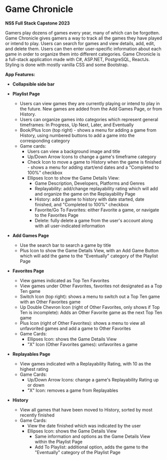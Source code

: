 # Game Chronicle
**NSS Full Stack Capstone 2023**

Gamers play dozens of games every year, many of which can be forgotten. Game Chronicle gives gamers a way to track all the games they have played or intend to play. Users can search for games and view details, add, edit, and delete them. Users can then enter user-specific information about each game in order to organize them into different categories. Game Chronicle is a full-stack application made with C#, ASP.NET, PostgreSQL, ReactJs. Styling is done with mostly vanilla CSS and some Bootstrap.

**App Features:** 

- **Collapsible side bar**

- **Playlist Page**
    - Users can view games they are currently playing or intend to play in the future. New games are added from the Add Games Page, or from History.
    - Users can organize games into categories which represent general timeframes: In Progress, Up Next, Later, and Eventually
    - Book/Plus Icon (top right) - shows a menu for adding a game from History, using numbered buttons to add a game into the corresponding category
    - Game cards:
        - Users can view a background image and title
        - Up/Down Arrow Icons to change a game's timeframe category
        - Check Icon to move a game to History when the game is finished - shows a menu for adding start/end dates and a "Completed to 100%" checkbox
        - Ellipses Icon to show the Game Details View:
            - Game Description, Developers, Platforms and Genres 
            - Replayability: add/change replayability rating which will add and organize the game on the Replayability Page
            - History: add a game to history with date started, date finished, and "Completed to 100%" checkbox
            - Favorite/Go To Favorites: either Favorite a game, or navigate to the Favorites Page
            - Delete: fully delete a game from the user's account along with all user-indicated information

- **Add Games Page**
    - Use the search bar to search a game by title
    - Plus Icon to show the Game Details View, with an Add Game Button which will add the game to the "Eventually" category of the Playlist Page

- **Favorites Page**
    - View games indicated as Top Ten Favorites 
    - View games under Other Favorites, favorites not designated as a Top Ten game
    - Switch Icon (top right): shows a menu to switch out a Top Ten game with an Other Favorites game
    - Up Double Chevron Icon (right of Other Favorites, only shows if Top Ten is incomplete): Adds an Other Favorite game as the next Top Ten game
    - Plus Icon (right of Other Favorites): shows a menu to view all unfavorited games and add a game to Other Favorites
    - Game Cards:
        - Ellipses Icon: shows the Game Details View
        - "X" Icon (Other Favorites games): unfavorites a game

- **Replayables Page**
    - View games indicated with a Replayability Rating, with 10 as the highest rating 
    - Game Cards:
        - Up/Down Arrow Icons: change a game's Replayability Rating up or down
        - "X" Icon: removes a game from Replayables

- **History**
    - View all games that have been moved to History, sorted by most recently finished
    - Game Cards: 
        - View the date finished which was indicated by the user
        - Ellipses Icon: shows the Game Details View
            - Same information and options as the Game Details View within the Playlist Page 
            - Add To Playlist: additional option, adds the game to the "Eventually" category of the Playlist Page 
